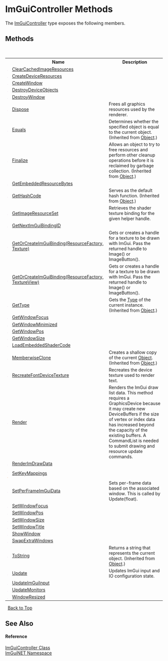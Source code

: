 # ImGuiController Methods
 

The <a href="dc8569e8-a101-000f-d0db-652eaa2a83fb">ImGuiController</a> type exposes the following members.


## Methods
&nbsp;<table><tr><th></th><th>Name</th><th>Description</th></tr><tr><td>![Public method](media/pubmethod.gif "Public method")</td><td><a href="ad687919-3e25-208f-089f-4dba06faec93">ClearCachedImageResources</a></td><td /></tr><tr><td>![Public method](media/pubmethod.gif "Public method")</td><td><a href="699d398d-06a4-1c37-0b1d-e0af4d38cf25">CreateDeviceResources</a></td><td /></tr><tr><td>![Private method](media/privmethod.gif "Private method")</td><td><a href="b68dfef5-5d3f-c0d0-12fb-758e4577dd85">CreateWindow</a></td><td /></tr><tr><td>![Public method](media/pubmethod.gif "Public method")</td><td><a href="02fc1222-e17b-3dad-e9f4-c9732373d5ec">DestroyDeviceObjects</a></td><td /></tr><tr><td>![Private method](media/privmethod.gif "Private method")</td><td><a href="14a7a06a-f19b-67c1-5e15-4501679d0ba0">DestroyWindow</a></td><td /></tr><tr><td>![Public method](media/pubmethod.gif "Public method")</td><td><a href="c8ce37cf-7e7c-02e5-0c13-ee0dda6564f9">Dispose</a></td><td>
Frees all graphics resources used by the renderer.</td></tr><tr><td>![Public method](media/pubmethod.gif "Public method")</td><td><a href="https://docs.microsoft.com/dotnet/api/system.object.equals#System_Object_Equals_System_Object_" target="_blank">Equals</a></td><td>
Determines whether the specified object is equal to the current object.
 (Inherited from <a href="https://docs.microsoft.com/dotnet/api/system.object" target="_blank">Object</a>.)</td></tr><tr><td>![Protected method](media/protmethod.gif "Protected method")</td><td><a href="https://docs.microsoft.com/dotnet/api/system.object.finalize#System_Object_Finalize" target="_blank">Finalize</a></td><td>
Allows an object to try to free resources and perform other cleanup operations before it is reclaimed by garbage collection.
 (Inherited from <a href="https://docs.microsoft.com/dotnet/api/system.object" target="_blank">Object</a>.)</td></tr><tr><td>![Private method](media/privmethod.gif "Private method")</td><td><a href="6eebfa25-eb10-20a4-d4b8-6372f196d069">GetEmbeddedResourceBytes</a></td><td /></tr><tr><td>![Public method](media/pubmethod.gif "Public method")</td><td><a href="https://docs.microsoft.com/dotnet/api/system.object.gethashcode#System_Object_GetHashCode" target="_blank">GetHashCode</a></td><td>
Serves as the default hash function.
 (Inherited from <a href="https://docs.microsoft.com/dotnet/api/system.object" target="_blank">Object</a>.)</td></tr><tr><td>![Public method](media/pubmethod.gif "Public method")</td><td><a href="075ed616-c1db-3e59-cc31-6d35b534c634">GetImageResourceSet</a></td><td>
Retrieves the shader texture binding for the given helper handle.</td></tr><tr><td>![Private method](media/privmethod.gif "Private method")</td><td><a href="fb9819ec-6435-6812-0b10-713786c2c53d">GetNextImGuiBindingID</a></td><td /></tr><tr><td>![Public method](media/pubmethod.gif "Public method")</td><td><a href="73af9ace-34eb-252a-a7cd-564efb399057">GetOrCreateImGuiBinding(ResourceFactory, Texture)</a></td><td>
Gets or creates a handle for a texture to be drawn with ImGui. Pass the returned handle to Image() or ImageButton().</td></tr><tr><td>![Public method](media/pubmethod.gif "Public method")</td><td><a href="3efbcadd-e397-05d4-7f2b-3532176cbc5d">GetOrCreateImGuiBinding(ResourceFactory, TextureView)</a></td><td>
Gets or creates a handle for a texture to be drawn with ImGui. Pass the returned handle to Image() or ImageButton().</td></tr><tr><td>![Public method](media/pubmethod.gif "Public method")</td><td><a href="https://docs.microsoft.com/dotnet/api/system.object.gettype#System_Object_GetType" target="_blank">GetType</a></td><td>
Gets the <a href="https://docs.microsoft.com/dotnet/api/system.type" target="_blank">Type</a> of the current instance.
 (Inherited from <a href="https://docs.microsoft.com/dotnet/api/system.object" target="_blank">Object</a>.)</td></tr><tr><td>![Private method](media/privmethod.gif "Private method")</td><td><a href="f73a933b-568c-6421-0c94-8245f7598859">GetWindowFocus</a></td><td /></tr><tr><td>![Private method](media/privmethod.gif "Private method")</td><td><a href="c691d2c1-38ce-a20c-f432-59f1432503ce">GetWindowMinimized</a></td><td /></tr><tr><td>![Private method](media/privmethod.gif "Private method")</td><td><a href="c643fba0-b6f3-c315-c209-2c8da7c9c068">GetWindowPos</a></td><td /></tr><tr><td>![Private method](media/privmethod.gif "Private method")</td><td><a href="f28a1c35-a9a1-f90e-0696-6027f099965d">GetWindowSize</a></td><td /></tr><tr><td>![Private method](media/privmethod.gif "Private method")</td><td><a href="d6356de3-2f15-d794-c03e-335c8eea4dcf">LoadEmbeddedShaderCode</a></td><td /></tr><tr><td>![Protected method](media/protmethod.gif "Protected method")</td><td><a href="https://docs.microsoft.com/dotnet/api/system.object.memberwiseclone#System_Object_MemberwiseClone" target="_blank">MemberwiseClone</a></td><td>
Creates a shallow copy of the current <a href="https://docs.microsoft.com/dotnet/api/system.object" target="_blank">Object</a>.
 (Inherited from <a href="https://docs.microsoft.com/dotnet/api/system.object" target="_blank">Object</a>.)</td></tr><tr><td>![Public method](media/pubmethod.gif "Public method")</td><td><a href="64e9c431-1b8d-2b19-592e-b039cf5da35a">RecreateFontDeviceTexture</a></td><td>
Recreates the device texture used to render text.</td></tr><tr><td>![Public method](media/pubmethod.gif "Public method")</td><td><a href="287fdda7-19c3-52dc-a3f0-6bd35d1ea09d">Render</a></td><td>
Renders the ImGui draw list data. This method requires a GraphicsDevice because it may create new DeviceBuffers if the size of vertex or index data has increased beyond the capacity of the existing buffers. A CommandList is needed to submit drawing and resource update commands.</td></tr><tr><td>![Private method](media/privmethod.gif "Private method")</td><td><a href="b346a0a3-7974-25c2-8e10-4e7927978ebc">RenderImDrawData</a></td><td /></tr><tr><td>![Private method](media/privmethod.gif "Private method")![Static member](media/static.gif "Static member")</td><td><a href="4d8277c4-e749-efed-3786-731d1139e1b4">SetKeyMappings</a></td><td /></tr><tr><td>![Private method](media/privmethod.gif "Private method")</td><td><a href="e5d4e12a-f078-a1b7-604a-8d3e6abad856">SetPerFrameImGuiData</a></td><td>
Sets per-frame data based on the associated window. This is called by Update(float).</td></tr><tr><td>![Private method](media/privmethod.gif "Private method")</td><td><a href="fdffa41c-c0cb-d132-bc1b-05fd07ab2ff5">SetWindowFocus</a></td><td /></tr><tr><td>![Private method](media/privmethod.gif "Private method")</td><td><a href="57d0a9ff-8404-e75b-ba0c-295fca48ec1e">SetWindowPos</a></td><td /></tr><tr><td>![Private method](media/privmethod.gif "Private method")</td><td><a href="ab1f77b2-513d-131a-37a6-c821a99867bf">SetWindowSize</a></td><td /></tr><tr><td>![Private method](media/privmethod.gif "Private method")</td><td><a href="94348a3f-a055-fb69-6ad3-a089167c5baf">SetWindowTitle</a></td><td /></tr><tr><td>![Private method](media/privmethod.gif "Private method")</td><td><a href="887ced94-42e3-dfce-596c-2cfd05a4f009">ShowWindow</a></td><td /></tr><tr><td>![Public method](media/pubmethod.gif "Public method")</td><td><a href="db7f3918-b0d3-f6c0-cb97-5b3ae081acc4">SwapExtraWindows</a></td><td /></tr><tr><td>![Public method](media/pubmethod.gif "Public method")</td><td><a href="https://docs.microsoft.com/dotnet/api/system.object.tostring#System_Object_ToString" target="_blank">ToString</a></td><td>
Returns a string that represents the current object.
 (Inherited from <a href="https://docs.microsoft.com/dotnet/api/system.object" target="_blank">Object</a>.)</td></tr><tr><td>![Public method](media/pubmethod.gif "Public method")</td><td><a href="f2c0a901-52ba-1cc1-771e-96bb2c0f26eb">Update</a></td><td>
Updates ImGui input and IO configuration state.</td></tr><tr><td>![Private method](media/privmethod.gif "Private method")</td><td><a href="e57b2c0a-fea8-43cd-6e3d-602ddbd24060">UpdateImGuiInput</a></td><td /></tr><tr><td>![Private method](media/privmethod.gif "Private method")</td><td><a href="c5db243a-ea98-8e11-eac3-c4174b0dedc9">UpdateMonitors</a></td><td /></tr><tr><td>![Public method](media/pubmethod.gif "Public method")</td><td><a href="db8c2b73-ae2c-2cf7-c692-f839300e49f2">WindowResized</a></td><td /></tr></table>&nbsp;
<a href="#imguicontroller-methods">Back to Top</a>

## See Also


#### Reference
<a href="dc8569e8-a101-000f-d0db-652eaa2a83fb">ImGuiController Class</a><br /><a href="7ecbdf68-1567-8265-0ab1-032412bfb743">ImGuiNET Namespace</a><br />